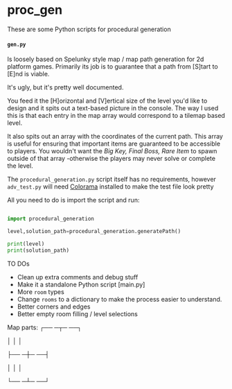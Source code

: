 # proc_gen


These are some Python scripts for procedural generation

#### `gen.py` 
Is loosely based on Spelunky style map / map path generation for 2d platform games. Primarily its job is to guarantee that a path from [S]tart to [E]nd is viable. 

It's ugly, but it's pretty well documented.

You feed it the [H]orizontal and [V]ertical size of the level you'd like to design and it spits out a text-based picture in the console. The way I used this is that each entry in the map array would correspond to a tilemap based level. 

It also spits out an array with the coordinates of the current path. This array is useful for ensuring that important items are guaranteed to be accessible to players. You wouldn't want the *Big Key, Final Boss, Rare Item* to spawn outside of that array -otherwise the players may never solve or complete the level.

The `procedural_generation.py` script itself has no requirements, however `adv_test.py` will need [Colorama](https://pypi.org/project/colorama/) installed to make the test file look pretty

All you need to do is import the script and run: 

```python

import procedural_generation

level,solution_path=procedural_generation.generatePath()

print(level)
print(solution_path)

```



TO DOs

- Clean up extra comments and debug stuff
- Make it a standalone Python script [main.py]
- More `room` types
- Change `rooms` to a dictionary to make the process easier to understand.
- Better corners and edges
- Better empty room filling / level selections





Map parts:
  ┌── ─┬─ ──┐
  
  │    │    │
  
  ├── ─┼─ ──┤
  
  │    │    │
  
  └── ─┴─ ──┘
